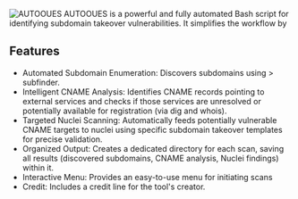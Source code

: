 ![AUTOOUES](https://github.com/user-attachments/assets/3cb7e0fe-4ded-4880-9adf-d6e09eae4c67)
AUTOOUES is a powerful and fully automated Bash script for identifying subdomain takeover vulnerabilities. It simplifies the workflow by
## Features
- Automated Subdomain Enumeration: Discovers subdomains using > subfinder.
- Intelligent CNAME Analysis: Identifies CNAME records pointing to external services and checks if those services are unresolved or potentially available for registration (via dig and whois).
- Targeted Nuclei Scanning: Automatically feeds potentially vulnerable CNAME targets to nuclei using specific subdomain takeover templates for precise validation.
- Organized Output: Creates a dedicated directory for each scan, saving all results (discovered subdomains, CNAME analysis, Nuclei findings) within it.
- Interactive Menu: Provides an easy-to-use menu for initiating scans
- Credit: Includes a credit line for the tool's creator.
